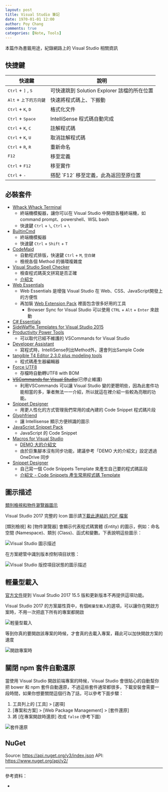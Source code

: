 ```yaml
---
layout: post
title: Visual Studio 筆記
date: 1970-01-01 12:00
author: Poy Chang
comments: true
categories: [Note, Tools]
---
```

本篇作為書籤用途，紀錄網路上的 Visual Studio 相關資訊

## 快捷鍵

<table class="table table-striped">
<thead>
  <tr>
    <th>快速鍵</th>
    <th>說明</th>
  </tr>
</thead>
<tbody>
  <tr>
    <td><kbd>Ctrl</kbd> + <kbd>]</kbd> , <kbd>S</kbd></td>
    <td>可快速跳到 Solution Explorer 該檔的所在位置</td>
  </tr>
  <tr>
    <td><kbd>Alt</kbd> + <kbd>上下的方向鍵</kbd></td>
    <td>快速將程式碼上、下搬動</td>
  </tr>
  <tr>
    <td><kbd>Ctrl</kbd> + <kbd>K</kbd>, <kbd>D</kbd></td>
    <td>格式化文件</td>
  </tr>
  <tr>
    <td><kbd>Ctrl</kbd> + <kbd>Space</kbd></td>
    <td>IntelliSense 程式碼自動完成</td>
  </tr>
  <tr>
    <td><kbd>Ctrl</kbd> + <kbd>K</kbd>, <kbd>C</kbd></td>
    <td>註解程式碼</td>
  </tr>
  <tr>
    <td><kbd>Ctrl</kbd> + <kbd>K</kbd>, <kbd>U</kbd></td>
    <td>取消註解程式碼</td>
  </tr>
  <tr>
    <td><kbd>Ctrl</kbd> + <kbd>R</kbd>, <kbd>R</kbd></td>
    <td>重新命名</td>
  </tr>
  <tr>
    <td><kbd>F12</kbd></td>
    <td>移至定義</td>
  </tr>
  <tr>
    <td><kbd>Ctrl</kbd> + <kbd>F12</kbd></td>
    <td>移至實作</td>
  </tr>
  <tr>
    <td><kbd>Ctrl</kbd> + <kbd>-</kbd></td>
    <td>搭配 `F12` 移至定義，此為返回至原位置</td>
  </tr>
</tbody>
</table>

## 必裝套件

* [Whack Whack Terminal](https://marketplace.visualstudio.com/items?itemName=DanielGriffen.WhackWhackTerminal)
	* 終端機模擬器，讓你可以在 Visual Studio 中開啟各種終端機，如 command prompt、powershell、WSL bash
	* 快速鍵 `Ctrl` + `\`, `Ctrl` + `\`
* [BuiltinCmd](https://marketplace.visualstudio.com/items?itemName=lkytal.BuiltinCmd)
	* 終端機模擬器
	* 快速鍵 `Ctrl` + `Shift` + `T` 
* [CodeMaid](https://marketplace.visualstudio.com/items?itemName=SteveCadwallader.CodeMaid)
	* 自動程式排版，快速鍵 `Ctrl` + `M`, `空白鍵`
	* 檢視各個 Method 的循環複雜度
* [Visual Studio Spell Checker](https://marketplace.visualstudio.com/items?itemName=EWoodruff.VisualStudioSpellCheckerVS2017andLater)
	* 檢查程式碼英文拼寫是否正確
	* [介紹文](https://poychang.github.io/visual-studio-spell-checker/)
* [Web Essentials](http://vswebessentials.com/)
	* Web Essentials 是增強 Visual Studio 在 Web、CSS、JavaScript開發上的方便性
	* 再加裝 [Web Extension Pack](https://visualstudiogallery.msdn.microsoft.com/f3b504c6-0095-42f1-a989-51d5fc2a8459?SRC=Home) 裡面包含很多好用的工具
		* Browser Sync for Visual Studio 可以使用 `CTRL` + `Alt` + `Enter` 來啟動
* [C# Essentials](https://visualstudiogallery.msdn.microsoft.com/a4445ad0-f97c-41f9-a148-eae225dcc8a5)
* [SideWaffle Templates for Visual Studio 2015](http://sidewaffle.com/)
* [Productivity Power Tools](https://visualstudiogallery.msdn.microsoft.com/d0d33361-18e2-46c0-8ff2-4adea1e34fef)
	* 可以取代已經不維護的 VSCommands for Visual Studio
* [Developer Assistant](https://visualstudiogallery.msdn.microsoft.com/a1166718-a2d9-4a48-a5fd-504ff4ad1b65)
	* 寫程式時，IntelliSense列出Method外，還會列出Sample Code
* [tangible T4 Editor 2.3.0 plus modeling tools](http://t4-editor.tangible-engineering.com/T4-Editor-Visual-T4-Editing.html)
	* 程式碼產生器編輯器
* [Force UTF8](https://visualstudiogallery.msdn.microsoft.com/d94a3ad9-0549-4641-89b7-d858407bd6e9)
	* 存檔時自動轉UTF8 with BOM
* ~~[VSCommands for Visual Studio](http://vscommands.squaredinfinity.com/)~~(已停止維護)
	* 利用VSCommands 可以讓 Visual Studio 變的更聰明些，因為此套件功能相當的多，筆者無法一一介紹，所以就這在裡介紹一些較為亮眼的功能。
* [Snippet Designer](https://github.com/mmanela/SnippetDesigner)
	* 用更人性化的方式管理我們常用的或內建的 Code Snippet 程式碼片段
* [Glyphfriend](https://visualstudiogallery.msdn.microsoft.com/5fd24afb-b3b2-4cec-9b03-1cfcec6123aa?SRC=Home)
	* 讓 Intellisense 顯示方便辨識的圖示
* [JavaScript Snippet Pack](https://visualstudiogallery.msdn.microsoft.com/423eb4a3-215f-4a8f-9287-1512618ffda3?SRC=Home)
	* JavaScript 的 Code Snippet
* [Macros for Visual Studio ](https://marketplace.visualstudio.com/items?itemName=VisualStudioPlatformTeam.MacrosforVisualStudio)
	* [DEMO 大的介紹文](http://demo.tc/post/833#.WGomoFFb9cM.facebook)
	* 由於巨集腳本沒有同步功能，建議參考「DEMO 大的介紹文」設定透過 OneDrive 同步
* [Snippet Designer](https://marketplace.visualstudio.com/items?itemName=vs-publisher-2795.SnippetDesigner)
	* 自己寫一個 Code Snippets Template 來產生自己要的程式碼區段
	* [介紹文 - Code Snippets 產生常用程式碼 Template](http://limitedcode.blogspot.tw/2015/10/visual-studio-code-snippetstemplate.html)

## 圖示描述

[類別檢視和物件瀏覽器圖示](https://msdn.microsoft.com/zh-tw/library/y47ychfe.aspx)

Visual Studio 2017 完整的 Icon 圖示請[下載此連結的 PDF 檔案](https://docs.microsoft.com/en-us/visualstudio/designers/the-visual-studio-image-library)

[類別檢視] 和 [物件瀏覽器] 會顯示代表程式碼實體 (Entity) 的圖示，例如：命名空間 (Namespace)、類別 (Class)、函式和變數。下表說明這些圖示：

![Visual Studio 圖示描述](http://i.imgur.com/GkxBvNG.jpg)

在方案總管中識別版本控制項目狀態：

![Visual Studio 版控項目狀態的圖示描述](https://i.imgur.com/Ghc8EmI.png)


## 輕量型載入

[官方文件](https://docs.microsoft.com/zh-tw/visualstudio/ide/optimize-visual-studio-startup-time)提到 Visual Studio 2017 15.5 版和更新版本不再提供這項功能。

Visual Studio 2017 的方案屬性頁中，有個`輕量型載入`的選項，可以讓你在開啟方案時，不用一次把底下所有的專案都開啟

![輕量型載入](http://i.imgur.com/kpWaP6S.png)

等到你真的要開啟該專案的時候，才會真的去載入專案，藉此可以加快開啟方案的速度

![開啟專案時](http://i.imgur.com/W6LATdB.png)

## 關閉 npm 套件自動還原

當使用 Visual Studio 開啟前端專案的時候，Visual Studio 會很貼心的自動幫你把 bower 和 npm 套件自動還原，不過這些套件通常都很多，下載安裝會需要一段時間，如果你想要關閉這個行為了話，可以參考下面步驟：

1. 工具列上的 [工具] > [選項]
2. [專案和方案] > [Web Package Management] > [套件還原]
3. 將 [在專案開啟時還原] 改成 `false` (參考下圖)

![套件還原](https://i.imgur.com/xRgrLqI.png)

## NuGet

Source: https://api.nuget.org/v3/index.json
API: https://www.nuget.org/api/v2/

----------

參考資料：

* []()